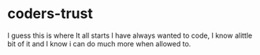 # coders-trust
I guess this is where It all starts
I have always wanted to code, I know alittle bit of it and I know i can do much more when allowed to.

